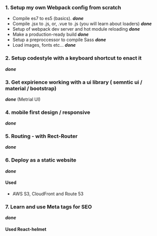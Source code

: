 ### 1. Setup my own Webpack config from scratch
- Compile es7 to es5 (basics). ***done***
- Compile .jsx to .js, or, .vue to .js (you will learn about loaders) ***done***
- Setup of webpack dev server and hot module reloading ***done***
- Make a production-ready build ***done***
-  Setup a preproccessor to compile Sass ***done***
- Load images, fonts etc... ***done***

### 2. Setup codestyle with a keyboard shortcut to enact it 
***done***

### 3. Get expirience working with a ui library ( semntic ui / material / bootstrap)
***done*** (Metrial UI)

### 4. mobile first design / responsive
***done***

### 5. Routing - with Rect-Router
***done***

### 6. Deploy as a static website
***done***
#### Used
 - AWS S3, CloudFront and Route 53
### 7. Learn and use Meta tags for SEO
***done***
#### Used React-helmet

 
